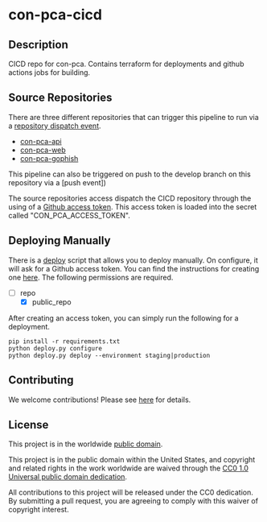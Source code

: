 # con-pca-cicd

## Description

CICD repo for con-pca. Contains terraform for deployments and github actions jobs for building.

## Source Repositories

There are three different repositories that can trigger this pipeline to run via a [repository dispatch event](https://docs.github.com/en/actions/reference/events-that-trigger-workflows#repository_dispatch).

- [con-pca-api](https://github.com/cisagov/con-pca-api)
- [con-pca-web](https://github.com/cisagov/con-pca-web)
- [con-pca-gophish](https://github.com/cisagov/con-pca-gophish)

This pipeline can also be triggered on push to the develop branch on this repository via a [push event])

The source repositories access dispatch the CICD repository through the using of a [Github access token](https://docs.github.com/en/github/authenticating-to-github/keeping-your-account-and-data-secure/creating-a-personal-access-token). This access token is loaded into the secret called "CON_PCA_ACCESS_TOKEN".

## Deploying Manually

There is a [deploy](deploy.py) script that allows you to deploy manually. On configure, it will ask for a Github access token. You can find the instructions for creating one [here](https://docs.github.com/en/github/authenticating-to-github/keeping-your-account-and-data-secure/creating-a-personal-access-token). The following permissions are required.

- [ ] repo
  - [x] public_repo

After creating an access token, you can simply run the following for a deployment.

```basg
pip install -r requirements.txt
python deploy.py configure
python deploy.py deploy --environment staging|production
```

## Contributing

We welcome contributions! Please see [here](CONTRIBUTING.md) for
details.

## License

This project is in the worldwide [public domain](LICENSE).

This project is in the public domain within the United States, and
copyright and related rights in the work worldwide are waived through
the [CC0 1.0 Universal public domain
dedication](https://creativecommons.org/publicdomain/zero/1.0/).

All contributions to this project will be released under the CC0
dedication. By submitting a pull request, you are agreeing to comply
with this waiver of copyright interest.
